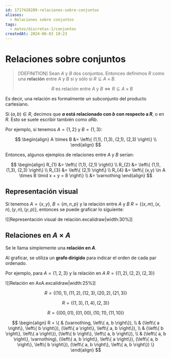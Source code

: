 ```yaml
---
id: 1717428209-relaciones-sobre-conjuntos
aliases:
  - Relaciones sobre conjuntos
tags:
  - mates/discretas-1/conjuntos
createdAt: 2024-06-03 10:23
---
```


# Relaciones sobre conjuntos

> [!DEFINITION]
> Sean $A$ y $B$ dos conjuntos. Entonces definimos $R$ como una **relación** entre $A$ y $B$ si y sólo si $R \subseteq A \times B$.
> 
> $$
> R \text{ es relación entre $A$ y $B$} \iff R \subseteq A \times B
> $$

Es decir, una relación es formalmente un subconjunto del producto cartesiano.

Si $(a, b) \in R$, decimos que **$a$ está relacionado con $b$ con respecto a $R$**, o en $R$. Esto se suele escribir también como $a \mathop{R} b$.

Por ejemplo, si tenemos $A = \left\{ 1, 2 \right\}$ y $B = \left\{ 1, 3 \right\}$:

$$
\begin{align}
A \times B &= \left\{ (1,1), (1,3), (2,1), (2,3) \right\} \\
\end{align}
$$

Entonces, algunos ejemplos de relaciones entre $A$ y $B$ serían:

$$
\begin{align}
R_{1} &= \left\{ (1,1), (2,1) \right\} \\
R_{2} &= \left\{ (1,1), (1,3), (2,3) \right\} \\
R_{3} &= \left\{ (2,1) \right\} \\
R_{4} &= \left\{ (x,y) \in A \times B \lmid x + y = 8 \right\} \\
&= \varnothing
\end{align}
$$

## Representación visual

Si tenemos $A = \left\{ x, y \right\}$, $B = \left\{ m, n, p \right\}$ y la relación entre $A$ y $B$ $R = \left\{ (x, m), (x, n), (y, n), (y, p) \right\}$, entonces se puede graficar lo siguiente:

![[Representación visual de relación.excalidraw|width:30%]]

## Relaciones en $A \times A$

Se le llama simplemente una **relación en $A$**.

Al graficar, se utiliza un **grafo dirigido** para indicar el orden de cada par ordenado.

Por ejemplo, para $A = \left\{ 1, 2, 3 \right\}$ y la relación en $A$ $R = \left\{ (1, 2), (2, 2), (2,3) \right\}$

![[Relación en AxA.excalidraw|width:25%]]

$$
R = \left\{ (10, 1), (11, 2), (12, 3), (20, 2), (21, 3) \right\}
$$

$$
R = \left\{ (1, 3), (1, 4), (2, 3) \right\}
$$

$$
R = \left\{ (00, 01), (01, 00), (10, 11), (11, 10) \right\}
$$

$$
\begin{align}
R = \{ & (\varnothing, \left\{ a, b \right\}), \\
& (\left\{ a \right\}, \left\{ b \right\}), (\left\{ a \right\}, \left\{ a, b \right\}), \\
& (\left\{ b \right\}, \left\{ a \right\}), (\left\{ b \right\}, \left\{ a, b \right\}), \\
& (\left\{ a, b \right\}, \varnothing), (\left\{ a, b \right\}, \left\{ a \right\}), (\left\{ a, b \right\}, \left\{ b \right\}), (\left\{ a, b \right\}, \left\{ a, b \right\}) \}
\end{align}
$$
